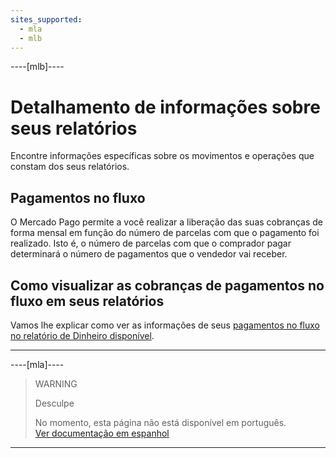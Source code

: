 ```yaml
---
sites_supported:
  - mla
  - mlb
---
```


----[mlb]---- 

# Detalhamento de informações sobre seus relatórios

Encontre informações específicas sobre os movimentos e operações que constam dos seus relatórios.

## Pagamentos no fluxo

O Mercado Pago permite a você realizar a liberação das suas cobranças de forma mensal em função do número de parcelas com que o pagamento foi realizado. Isto é, o número de parcelas com que o comprador pagar determinará o número de pagamentos que o vendedor vai receber.

## Como visualizar as cobranças de pagamentos no fluxo em seus relatórios

Vamos lhe explicar como ver as informações de seus [pagamentos no fluxo
 no relatório de Dinheiro disponível](https://www.mercadopago[FAKER][URL][DOMAIN]/developers/pt/guides/manage-account/reports/extra/pnf-bank).

------------

----[mla]---- 

> WARNING
>
> Desculpe
>
> No momento, esta página não está disponível em português.<br>
> [Ver documentação em espanhol](https://www.mercadopago[FAKER][URL][DOMAIN]/developers/es/guides/manage-account/reports/extra/reports-information-details/)

------------
